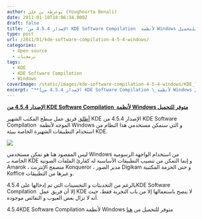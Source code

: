 ```yaml
---
author: يوغرطة بن علي (Youghourta Benali)
date: 2011-01-10T18:06:34.000Z
draft: false
title: 'الإصدار 4.5.4 من KDE Software Compilation  لأنظمة Windows متوفر للتحميل '
type: post
url: /2011/01/kde-software-compilation-4-5-4-windows/
categories:
  - Open source
  - برمجيات
tags:
  - KDE
  - KDE Software Compilation
  - Windows
coverImage: /static/images/kde-software-compilation-4-5-4-windows/KDE_logo.jpg
excerpt: "**[الإصدار 4.5.4 من KDE Software Compilation \_لأنظمة Windows متوفر للتحميل](https://www.it-scoop.com/2011/01/kde-software-compilation-4-5-4-windows)**\n\n[أطلق](http://windows.kde.org/news.php#itemKDESoftwareCompilation454forWindowsavailable) فريق عمل سطح المكتب الشهير KDE الإصدار 4.5.4 من KDE Software Compilation\_ الموجه لأنظمة Windows و التي ستمكن مستخدمي هذا النظام من استخدام التطبيقات الشهيرة الخاصة ببيئة KDE.\n\n\n\nليس المقصود هنا"
---
```

**[الإصدار 4.5.4 من KDE Software Compilation  لأنظمة Windows متوفر للتحميل](https://www.it-scoop.com/2011/01/kde-software-compilation-4-5-4-windows)**

[أطلق](http://windows.kde.org/news.php#itemKDESoftwareCompilation454forWindowsavailable) فريق عمل سطح المكتب الشهير KDE الإصدار 4.5.4 من KDE Software Compilation  الموجه لأنظمة Windows و التي ستمكن مستخدمي هذا النظام من استخدام التطبيقات الشهيرة الخاصة ببيئة KDE.

![](/static/images/kde-software-compilation-4-5-4-windows/KDE_logo.jpg)

ليس المقصود هنا هو تمكن مستخدمي Windows من استخدام الواجهة الرسومية الخاصة بـ KDE و إنما التمكن من تنصيب التطبيقات الأساسية له كقارئ الملفات الصوتية Amarok ، متصفح الإنترنت Konqueror ، مدير الصور Digikam و حتى الحزمة المكتبية Koffice و غيرها من التطبيقات.

بالرغم من التحديثات و التحسينات التي تم إدخالها على 4.5.4KDE Software Compilation  إلا أن فريق عمل KDE لا ينصح باستعمالها إلا من باب التجربة فقط، حيث أنه لا تزال بعض العيوب و النقائص موجودة.

4.5.4KDE Software Compilation لأنظمة Windows متوفر للتحميل من [هنا](http://windows.kde.org/download.php)
